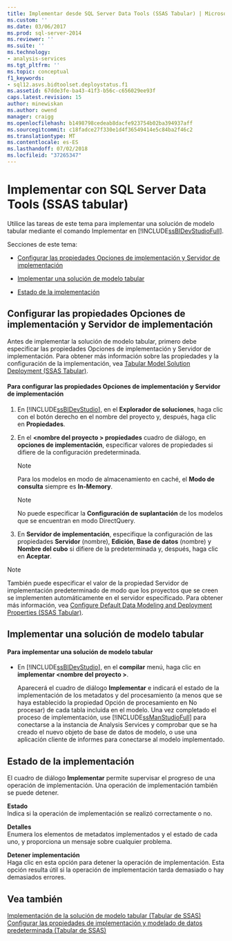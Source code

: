 ```yaml
---
title: Implementar desde SQL Server Data Tools (SSAS Tabular) | Microsoft Docs
ms.custom: ''
ms.date: 03/06/2017
ms.prod: sql-server-2014
ms.reviewer: ''
ms.suite: ''
ms.technology:
- analysis-services
ms.tgt_pltfrm: ''
ms.topic: conceptual
f1_keywords:
- sql12.asvs.bidtoolset.deploystatus.f1
ms.assetid: 67dde3fe-ba43-41f3-b56c-c656029ee93f
caps.latest.revision: 15
author: minewiskan
ms.author: owend
manager: craigg
ms.openlocfilehash: b1498798cedeab8dacfe923754b02ba394937aff
ms.sourcegitcommit: c18fadce27f330e1d4f36549414e5c84ba2f46c2
ms.translationtype: MT
ms.contentlocale: es-ES
ms.lasthandoff: 07/02/2018
ms.locfileid: "37265347"
---
```

# <a name="deploy-from-sql-server-data-tools-ssas-tabular"></a>Implementar con SQL Server Data Tools (SSAS tabular)
  Utilice las tareas de este tema para implementar una solución de modelo tabular mediante el comando Implementar en [!INCLUDE[ssBIDevStudioFull](../../includes/ssbidevstudiofull-md.md)].  
  
 Secciones de este tema:  
  
-   [Configurar las propiedades Opciones de implementación y Servidor de implementación](#bkmk_deploy)  
  
-   [Implementar una solución de modelo tabular](#bkmk_deploy_proc)  
  
-   [Estado de la implementación](#bkmk_deploy_status)  
  
##  <a name="bkmk_deploy"></a> Configurar las propiedades Opciones de implementación y Servidor de implementación  
 Antes de implementar la solución de modelo tabular, primero debe especificar las propiedades Opciones de implementación y Servidor de implementación. Para obtener más información sobre las propiedades y la configuración de la implementación, vea [Tabular Model Solution Deployment &#40;SSAS Tabular&#41;](tabular-model-solution-deployment-ssas-tabular.md).  
  
#### <a name="to-configure-deployment-options-and-deployment-server-properties"></a>Para configurar las propiedades Opciones de implementación y Servidor de implementación  
  
1.  En [!INCLUDE[ssBIDevStudio](../../includes/ssbidevstudio-md.md)], en el **Explorador de soluciones**, haga clic con el botón derecho en el nombre del proyecto y, después, haga clic en **Propiedades**.  
  
2.  En el  **\<nombre del proyecto > propiedades** cuadro de diálogo, en **opciones de implementación**, especificar valores de propiedades si difiere de la configuración predeterminada.  
  
    > [!NOTE]  
    >  Para los modelos en modo de almacenamiento en caché, el **Modo de consulta** siempre es **In-Memory**.  
  
    > [!NOTE]  
    >  No puede especificar la **Configuración de suplantación** de los modelos que se encuentran en modo DirectQuery.  
  
3.  En **Servidor de implementación**, especifique la configuración de las propiedades **Servidor** (nombre), **Edición**, **Base de datos** (nombre) y **Nombre del cubo** si difiere de la predeterminada y, después, haga clic en **Aceptar**.  
  
> [!NOTE]  
>  También puede especificar el valor de la propiedad Servidor de implementación predeterminado de modo que los proyectos que se creen se implementen automáticamente en el servidor especificado. Para obtener más información, vea [Configure Default Data Modeling and Deployment Properties &#40;SSAS Tabular&#41;](properties-ssas-tabular.md).  
  
##  <a name="bkmk_deploy_proc"></a> Implementar una solución de modelo tabular  
  
#### <a name="to-deploy-a-tabular-model-solution"></a>Para implementar una solución de modelo tabular  
  
-   En [!INCLUDE[ssBIDevStudio](../../includes/ssbidevstudio-md.md)], en el **compilar** menú, haga clic en **implementar \<nombre del proyecto >**.  
  
     Aparecerá el cuadro de diálogo **Implementar** e indicará el estado de la implementación de los metadatos y del procesamiento (a menos que se haya establecido la propiedad Opción de procesamiento en No procesar) de cada tabla incluida en el modelo. Una vez completado el proceso de implementación, use [!INCLUDE[ssManStudioFull](../../includes/ssmanstudiofull-md.md)] para conectarse a la instancia de Analysis Services y comprobar que se ha creado el nuevo objeto de base de datos de modelo, o use una aplicación cliente de informes para conectarse al modelo implementado.  
  
##  <a name="bkmk_deploy_status"></a> Estado de la implementación  
 El cuadro de diálogo **Implementar** permite supervisar el progreso de una operación de implementación. Una operación de implementación también se puede detener.  
  
 **Estado**  
 Indica si la operación de implementación se realizó correctamente o no.  
  
 **Detalles**  
 Enumera los elementos de metadatos implementados y el estado de cada uno, y proporciona un mensaje sobre cualquier problema.  
  
 **Detener implementación**  
 Haga clic en esta opción para detener la operación de implementación. Esta opción resulta útil si la operación de implementación tarda demasiado o hay demasiados errores.  
  
## <a name="see-also"></a>Vea también  
 [Implementación de la solución de modelo tabular &#40;Tabular de SSAS&#41;](tabular-model-solution-deployment-ssas-tabular.md)   
 [Configurar las propiedades de implementación y modelado de datos predeterminada &#40;Tabular de SSAS&#41;](properties-ssas-tabular.md)  
  
  
